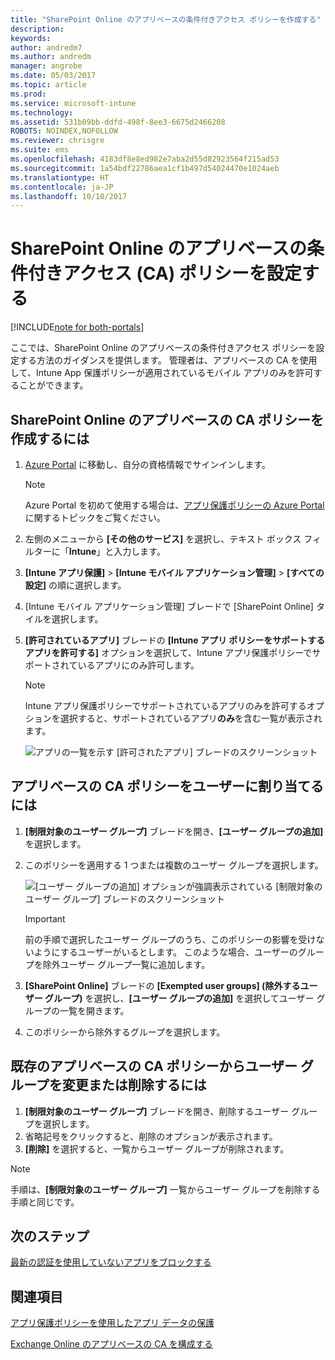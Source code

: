 ```yaml
---
title: "SharePoint Online のアプリベースの条件付きアクセス ポリシーを作成する"
description: 
keywords: 
author: andredm7
ms.author: andredm
manager: angrobe
ms.date: 05/03/2017
ms.topic: article
ms.prod: 
ms.service: microsoft-intune
ms.technology: 
ms.assetid: 531b09bb-ddfd-498f-8ee3-6675d2466208
ROBOTS: NOINDEX,NOFOLLOW
ms.reviewer: chrisgre
ms.suite: ems
ms.openlocfilehash: 4183df8e8ed982e7aba2d55d82923564f215ad53
ms.sourcegitcommit: 1a54bdf22786aea1cf1b497d54024470e1024aeb
ms.translationtype: HT
ms.contentlocale: ja-JP
ms.lasthandoff: 10/10/2017
---
```

# <a name="set-up-app-based-conditional-access-ca-policies-for-sharepoint-online"></a>SharePoint Online のアプリベースの条件付きアクセス (CA) ポリシーを設定する

[!INCLUDE[note for both-portals](../includes/note-for-both-portals.md)]

ここでは、SharePoint Online のアプリベースの条件付きアクセス ポリシーを設定する方法のガイダンスを提供します。 管理者は、アプリベースの CA を使用して、Intune App 保護ポリシーが適用されているモバイル アプリのみを許可することができます。

## <a name="to-create-the-app-based-ca-policy-for-sharepoint-online"></a>SharePoint Online のアプリベースの CA ポリシーを作成するには

1. [Azure Portal](https://portal.azure.com) に移動し、自分の資格情報でサインインします。

    > [!NOTE]
    > Azure Portal を初めて使用する場合は、[アプリ保護ポリシーの Azure Portal](azure-portal-for-microsoft-intune-mam-policies.md) に関するトピックをご覧ください。

2. 左側のメニューから **[その他のサービス]** を選択し、テキスト ボックス フィルターに「**Intune**」と入力します。

3. **[Intune アプリ保護]** > **[Intune モバイル アプリケーション管理]** > **[すべての設定]** の順に選択します。

4. [Intune モバイル アプリケーション管理] ブレードで [SharePoint Online] タイルを選択します。

5. **[許可されているアプリ]** ブレードの **[Intune アプリ ポリシーをサポートするアプリを許可する]** オプションを選択して、Intune アプリ保護ポリシーでサポートされているアプリにのみ許可します。

    > [!NOTE] 
    > Intune アプリ保護ポリシーでサポートされているアプリのみを許可するオプションを選択すると、サポートされているアプリ**のみ**を含む一覧が表示されます。

    ![アプリの一覧を示す [許可されたアプリ] ブレードのスクリーンショット](../media/mam-ca-spo-allowed-apps.png)

## <a name="to-assign-app-based-ca-policies-to-your-users"></a>アプリベースの CA ポリシーをユーザーに割り当てるには

1. **[制限対象のユーザー グループ]** ブレードを開き、**[ユーザー グループの追加]** を選択します。

2. このポリシーを適用する 1 つまたは複数のユーザー グループを選択します。

    ![[ユーザー グループの追加] オプションが強調表示されている [制限対象のユーザー グループ] ブレードのスクリーンショット](../media/mam-ca-spo-restricted-groups.png)

    > [!IMPORTANT] 
    > 前の手順で選択したユーザー グループのうち、このポリシーの影響を受けないようにするユーザーがいるとします。 このような場合、ユーザーのグループを除外ユーザー グループ一覧に追加します。 

3. **[SharePoint Online]** ブレードの **[Exempted user groups] \(除外するユーザー グループ)** を選択し、**[ユーザー グループの追加]** を選択してユーザー グループの一覧を開きます。

4. このポリシーから除外するグループを選択します。  

## <a name="to-modify-or-delete-user-groups-from-an-existing-app-based-ca-policy"></a>既存のアプリベースの CA ポリシーからユーザー グループを変更または削除するには

1. **[制限対象のユーザー グループ]** ブレードを開き、削除するユーザー グループを選択します。
2. 省略記号をクリックすると、削除のオプションが表示されます。
3. **[削除]** を選択すると、一覧からユーザー グループが削除されます。

> [!NOTE] 
> 手順は、**[制限対象のユーザー グループ]** 一覧からユーザー グループを削除する手順と同じです。

## <a name="next-steps"></a>次のステップ

[最新の認証を使用していないアプリをブロックする](block-apps-with-no-modern-authentication.md)

## <a name="see-also"></a>関連項目

[アプリ保護ポリシーを使用したアプリ データの保護](protect-app-data-using-mobile-app-management-policies-with-microsoft-intune.md)

[Exchange Online のアプリベースの CA を構成する](mam-ca-for-exchange-online.md)
